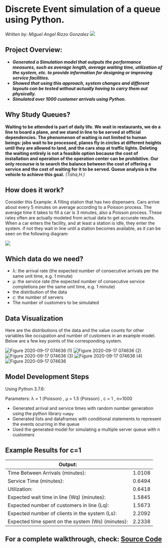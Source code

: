 # Discrete Event simulation of a queue using Python. 
*Written by: Miguel Angel Rizzo Gonzalez*
![](https://user-images.githubusercontent.com/69512046/93006624-747df780-f52c-11ea-9b3a-8e0f97714b87.jpg)

##  Project Overview: 
- ***Generated a Simulation model that outputs the performance measures, such as average length, average waiting time, utilization of the system, etc. to provide information for designing or improving service facilities.***
- ***Showed that using this approach, system changes and different layouts can be tested without actually having to carry them out physically.***
- ***Simulated over 1000 customer arrivals using Python.***

## Why Study Queues?
**Waiting to be attended is part of daily life. We wait in restaurants, we do a
line to board a plane, and we stand in line to be served at
official dependencies. The phenomenon of waiting is not limited to human beings:
jobs wait to be processed, planes fly in circles at different heights
until they are allowed to land, and the cars stop at traffic lights. Deleting the
waiting entirely is not a feasible option because the cost of installation and
operation of the operation center can be prohibitive. Our only recourse is to search
the balance between the cost of offering a service and the cost of waiting for it to be served.
Queue analysis is the vehicle to achieve this goal.** *(Taha,H.)* 


## How does it work?
 Consider this Example: A filling station that has two dispensers. Cars arrive about every 5 minutes on average according to a Poisson process. The average time it takes to fill a car is 3 minutes, also a Poisson process. These rates often are actually modeled from actual data to get accurate results. When a car enters the facility, and at least a station is idle, they enter the system. if not they wait in line until a station becomes available, as it can be seen on the following diagram:


![](https://user-images.githubusercontent.com/69512046/94444662-8c808880-0174-11eb-8706-e05c9b4b7eed.JPG)


## Which data do we need?
- λ: the arrival rate (the expected number of consecutive arrivals per the same unit time, e.g. 1 minute)
- μ: the service rate (the expected number of consecutive service completions per the same unit time, e.g. 1 minute)
- the distribution of the data
- c: the number of servers
- The number of customers to be simulated

## Data Visualization

Here are the distributions of the data and the value counts for other variables like occupation and number of customers in an example model. Below are a few key points of the corresponding system.


![Figure 2020-09-17 074636 (1)](https://user-images.githubusercontent.com/69512046/93467728-0cc50500-f8bc-11ea-80b3-01247d448276.png)
![Figure 2020-09-17 074636 (2)](https://user-images.githubusercontent.com/69512046/93467732-0f275f00-f8bc-11ea-82bc-78960168f24c.png)
![Figure 2020-09-17 074636 (3)](https://user-images.githubusercontent.com/69512046/93467736-10588c00-f8bc-11ea-9ae9-549df09eb187.png)
![Figure 2020-09-17 074636 (4)](https://user-images.githubusercontent.com/69512046/93467741-1189b900-f8bc-11ea-8f93-2c66549e784e.png)
![Figure 2020-09-17 074636](https://user-images.githubusercontent.com/69512046/93467746-12224f80-f8bc-11ea-9516-357a24ef9919.png)

## Model Development Steps
Using Python 3.7.6:

Parameters: λ = 1 (Poisson) , μ = 1.5 (Poisson) , c = 1 , n=1000

- Generated arrival and service times with random number generation using the python library `numpy`
- Generated lists and dataframes with conditional statements to represent the events ocurring in the queue
- Used the generated model for simulating a multiple server queue with n customers

## Example Results for c=1

|  Output:                 |          | 
| ----------- | ----------- |
|  Time Between Arrivals (minutes):  | 1.0108  |
| Service Time (minutes):            |  0.6494  |        
| Utilization:             |  0.6418  |
|  Expected wait time in line (Wq) (minutes):|    1.5845 |  
|  Expected number of customers in line (Lq):|   1.5673 |  
|   Expected number of clients in the system (Ls): |  2.2092 |  
|   Expected time spent on the system (Ws) (minutes):|   2.2338 |  

 ## For a complete walkthrough, check: [Source Code](https://github.com/miguelrizzog96/Queue_analisis_using_simluation/blob/master/server.ipynb)
